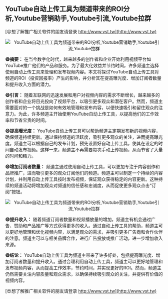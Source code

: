 ## **YouTube自动上传工具为频道带来的ROI分析,Youtube营销助手,Youtube引流,Youtube拉群**

[😍想了解推广相关软件的朋友请登录 http://www.vst.tw](http://www.vst.tw)

 <center><img src="https://vst.tw/MP4/tuiguang/png/1.png" alt="YouTube自动上传工具为频道带来的ROI分析,Youtube营销助手,Youtube引流,Youtube拉群"></center>

**😄摘要：**
在当今数字化时代，越来越多的创作者和企业开始利用视频平台如YouTube推广他们的产品和服务。为了最大化效益并节约时间，许多频道主选择使用自动上传工具来管理和发布视频内容。本文将探讨YouTube自动上传工具对频道的ROI（投资回报率）产生的影响，并分析其在提高曝光度、增加订阅者数量和提升收入方面的潜力。

**😄引言：**
随着互联网的迅速发展和用户对视频内容的需求不断增长，越来越多的创作者和企业将目光投向了视频平台，以吸引更多观众和潜在客户。然而，频道主需要面对的一个挑战是如何有效地管理和发布内容，以便快速吸引和留住观众的注意力。为此，许多频道主开始使用YouTube自动上传工具，以提高他们的工作效率和节省宝贵的时间。

**😄提高曝光度：**
YouTube自动上传工具可以帮助频道主定期发布新的视频内容，确保频道持续更新。通过保持频道的活跃度，吸引更多观众的关注，进而提高曝光度。频道主可以根据自己的发布计划，预先设置好自动上传工具，使其在设定的时间自动发布视频。这样一来，频道主不再需要每次手动上传视频，从而节省了大量的时间和精力。

**😄增加订阅者数量：**
频道主通过使用自动上传工具，可以更加专注于内容创作和品牌推广，进而吸引更多的观众订阅他们的频道。频道主可以制定一个持续的内容计划，并利用自动上传工具按时发布视频，保证观众获得稳定的内容更新。这种持续的频道活动将增加观众对频道的信任感和忠诚度，从而促使更多观众点击“订阅”按钮。

 <center><img src="https://vst.tw/MP4/tuiguang/png/6.png" alt="YouTube自动上传工具为频道带来的ROI分析,Youtube营销助手,Youtube引流,Youtube拉群"></center>

**😄提升收入：**
随着频道订阅者数量和视频播放量的增加，频道主有机会通过广告、赞助和产品推广等方式获得更多的收入。通过自动上传工具的帮助，频道主可以更好地管理和优化视频内容，以满足观众的需求，并吸引更多广告商和合作伙伴的注意。频道主可以与相关品牌合作，进行广告投放或推广活动，进一步增加收入来源。

**😄结论：**
YouTube自动上传工具为频道主带来了许多好处，包括提高曝光度、增加订阅者数量和提升收入。通过合理利用自动上传工具，频道主可以更好地管理和发布视频内容，从而提高工作效率，节约时间，并实现更好的ROI。然而，频道主仍然需要关注内容质量和观众需求，以确保持续吸引观众的关注，并提供有价值的视频内容。

[😍想了解推广相关软件的朋友请登录 http://www.vst.tw](http://www.vst.tw)



